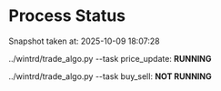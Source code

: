 # Process Status

Snapshot taken at: 2025-10-09 18:07:28

../wintrd/trade_algo.py --task price_update: **RUNNING**

../wintrd/trade_algo.py --task buy_sell: **NOT RUNNING**

